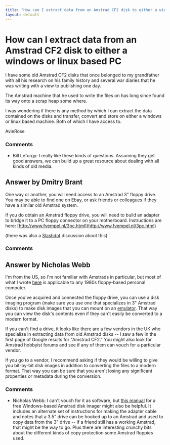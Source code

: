 ```yaml
---
title: "How can I extract data from an Amstrad CF2 disk to either a windows or linux based PC"
layout: default
---
```

How can I extract data from an Amstrad CF2 disk to either a windows or linux based PC
=====================
I have some old Amstrad CF2 disks that once belonged to my grandfather
with all his research on his family history and several war diaries that
he was writing with a view to publishing one day.

The Amstrad machine that he used to write the files on has long since
found its way onto a scrap heap some where.

I was wondering if there is any method by which I can extract the data
contained on the disks and transfer, convert and store on either a
windows or linux based machine. Both of which I have access to.

AvieRose

### Comments ###
* Bill Lefurgy: I really like these kinds of questions. Assuming they get good answers,
we can build up a great resource about dealing with all kinds of old
media.


Answer by Dmitry Brant
----------------
One way or another, you will need access to an Amstrad 3" floppy drive.
You may be able to find one on Ebay, or ask friends or colleagues if
they have a similar old Amstrad system.

If you do obtain an Amstrad floppy drive, you will need to build an
adapter to bridge it to a PC floppy connector on your motherboard.
Instructions are here:
[http://www.fvempel.nl/3pc.html](http://www.fvempel.nl/3pc.html)

(there was also a
[Slashdot](http://ask.slashdot.org/story/08/05/08/1523257/retrieving-data-from-old-amstrad-floppies)
discussion about this)

### Comments ###

Answer by Nicholas Webb
----------------
I'm from the US, so I'm not familiar with Amstrads in particular, but
most of what I wrote
[here](http://digitalpreservation.stackexchange.com/questions/19/extracting-data-from-and-preserving-3-5in-floppy-disks-used-in-a-macintosh-se-1)
is applicable to any 1980s floppy-based personal computer.

Once you've acquired and connected the floppy drive, you can use a disk
imaging program (make sure you use one that specializes in 3" Amstrad
disks) to make disk images that you can mount on an
[emulator](http://en.wikipedia.org/wiki/List_of_computer_system_emulators#Amstrad_CPC).
That way you can view the disk's contents even if they can't easily be
converted to a modern format.

If you can't find a drive, it looks like there are a few vendors in the
UK who specialize in extracting data from old Amstrad disks -- I saw a
few in the first page of Google results for "Amstrad CF2." You might
also look for Amstrad hobbyist forums and see if any of them can vouch
for a particular vendor.

If you go to a vendor, I recommend asking if they would be willing to
give you bit-by-bit disk images in addition to converting the files to a
modern format. That way you can be sure that you aren't losing any
significant properties or metadata during the conversion.

### Comments ###
* Nicholas Webb: I can't vouch for it as software, but [this
manual](http://simonowen.com/samdisk/cpc/) for a free Windows-based
Amstrad disk imager might also be helpful. It includes an alternate set
of instructions for making the adapter cable and notes that a 3.5" drive
can be hooked up to an Amstrad and used to copy data from the 3" drive
-- if a friend still has a working Amstrad, that might be the way to go.
Plus there are interesting crunchy bits about the different kinds of
copy protection some Amstrad floppies used.

